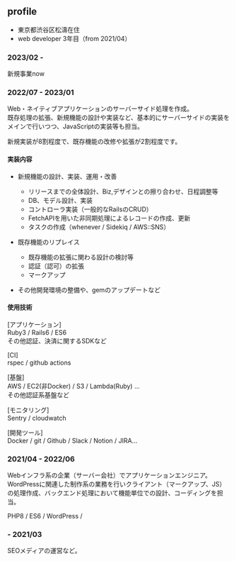 ## profile

- 東京都渋谷区松濤在住
- web developer 3年目（from 2021/04）

### 2023/02 - 

新規事業now

### 2022/07 - 2023/01

Web・ネイティブアプリケーションのサーバーサイド処理を作成。  
既存処理の拡張、新規機能の設計や実装など、基本的にサーバーサイドの実装をメインで行いつつ、JavaScriptの実装等も担当。

新規実装が8割程度で、既存機能の改修や拡張が2割程度です。

#### 実装内容

- 新規機能の設計、実装、運用・改善
  - リリースまでの全体設計、Biz,デザインとの擦り合わせ、日程調整等
  - DB、モデル設計、実装
  - コントローラ実装（一般的なRailsのCRUD）
  - FetchAPIを用いた非同期処理によるレコードの作成、更新
  - タスクの作成（whenever / Sidekiq / AWS::SNS）

- 既存機能のリプレイス
  - 既存機能の拡張に関わる設計の検討等
  - 認証（認可）の拡張
  - マークアップ

- その他開発環境の整備や、gemのアップデートなど

#### 使用技術

[アプリケーション]  
Ruby3 / Rails6 / ES6  
その他認証、決済に関するSDKなど

[CI]  
rspec / github actions

[基盤]  
AWS / EC2(非Docker) / S3 / Lambda(Ruby) ...  
その他認証系基盤など

[モニタリング]  
Sentry / cloudwatch

[開発ツール]  
Docker / git / Github / Slack / Notion / JIRA...

### 2021/04 - 2022/06

Webインフラ系の企業（サーバー会社）でアプリケーションエンジニア。
WordPressに関連した制作系の業務を行いクライアント（マークアップ、JS）の処理作成、バックエンド処理において機能単位での設計、コーディングを担当。

PHP8 / ES6 / WordPress /

### - 2021/03

SEOメディアの運営など。  
